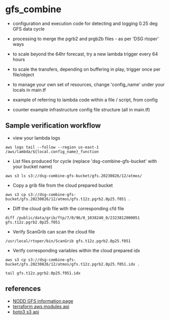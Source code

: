 # gfs_combine

- configuration and execution code for detecting and logging 0.25 deg GFS data cycle
- processing to merge the pgrb2 and prgb2b files - as per 'DSG rtoper' ways
- to scale beyond the 64hr forecast, try a new lambda trigger every 64 hours
- to scale the transfers, depending on buffering in play, trigger once per file/object
- to manage your own set of resources, change 'config_name' under your locals in main.tf


- example of referring to lambda code within a file / script, from config
- counter example infrastructure config file structure (all in main.tf)

## Sample verification workflow
- view your lambda logs

```aws logs tail --follow --region us-east-1 /aws/lambda/${local.config_name}_function```

- List files produced for cycle (replace 'dsg-combine-gfs-bucket' with your bucket name)

```aws s3 ls s3://dsg-combine-gfs-bucket/gfs.20230826/12/atmos/``` 

- Copy a grib file from the cloud prepared bucket

```aws s3 cp s3://dsg-combine-gfs-bucket/gfs.20230826/12/atmos/gfs.t12z.pgrb2.0p25.f051 .``` 
- Diff the cloud grib file with the corresponding cfd file

```diff /public/data/grib/ftp/7/0/96/0_1038240_0/2323812000051 gfs.t12z.pgrb2.0p25.f051```
- Verify ScanGrib can scan the cloud file

```/usr/local/rtoper/bin/ScanGrib gfs.t12z.pgrb2.0p25.f051```
- Verify corresponding variables within the cloud prepared idx

```aws s3 cp s3://dsg-combine-gfs-bucket/gfs.20230826/12/atmos/gfs.t12z.pgrb2.0p25.f051.idx .``` 

```tail gfs.t12z.pgrb2.0p25.f051.idx```

## references
- [NODD GFS information page](https://registry.opendata.aws/noaa-gfs-bdp-pds/)
- [terraform aws modules api](https://registry.terraform.io/search/modules?namespace=terraform-aws-modules)
- [boto3 s3 api](https://boto3.amazonaws.com/v1/documentation/api/latest/reference/services/s3.html)
